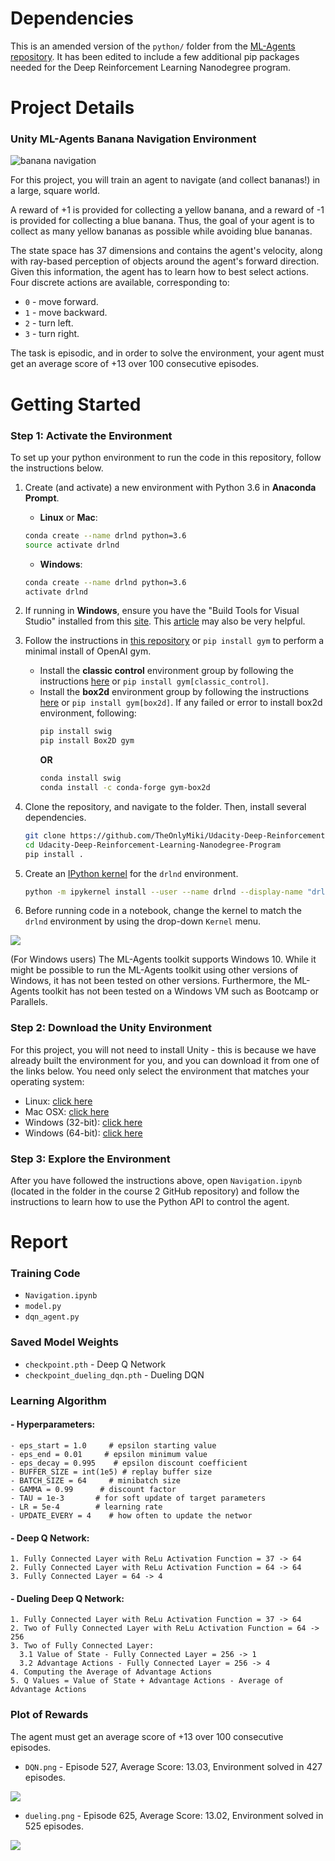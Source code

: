 # Dependencies

This is an amended version of the `python/` folder from the [ML-Agents repository](https://github.com/Unity-Technologies/ml-agents).  It has been edited to include a few additional pip packages needed for the Deep Reinforcement Learning Nanodegree program.


# Project Details

### Unity ML-Agents Banana Navigation Environment

![banana navigation](images/banana.gif)

For this project, you will train an agent to navigate (and collect bananas!) in a large, square world.

A reward of +1 is provided for collecting a yellow banana, and a reward of -1 is provided for collecting a blue banana. Thus, the goal of your agent is to collect as many yellow bananas as possible while avoiding blue bananas.

The state space has 37 dimensions and contains the agent's velocity, along with ray-based perception of objects around the agent's forward direction. Given this information, the agent has to learn how to best select actions. Four discrete actions are available, corresponding to:

- `0` - move forward.
- `1` - move backward.
- `2` - turn left.
- `3` - turn right.

The task is episodic, and in order to solve the environment, your agent must get an average score of +13 over 100 consecutive episodes.


# Getting Started

### Step 1: Activate the Environment

To set up your python environment to run the code in this repository, follow the instructions below.

1. Create (and activate) a new environment with Python 3.6 in **Anaconda Prompt**.

	- __Linux__ or __Mac__: 
	```bash
	conda create --name drlnd python=3.6
	source activate drlnd
	```
	- __Windows__: 
	```bash
	conda create --name drlnd python=3.6 
	activate drlnd
	```
	
2. If running in **Windows**, ensure you have the "Build Tools for Visual Studio" installed from this [site](https://visualstudio.microsoft.com/downloads/).  This [article](https://towardsdatascience.com/how-to-install-openai-gym-in-a-windows-environment-338969e24d30) may also be very helpful.

3. Follow the instructions in [this repository](https://github.com/openai/gym) or `pip install gym` to perform a minimal install of OpenAI gym.
   - Install the **classic control** environment group by following the instructions [here](https://github.com/openai/gym#classic-control) or `pip install gym[classic_control]`.
   - Install the **box2d** environment group by following the instructions [here](https://github.com/openai/gym#box2d) or `pip install gym[box2d]`.
     If any failed or error to install box2d environment,  following:
     ```bash
     pip install swig
     pip install Box2D gym
     ```
     **OR**
     ```bash
     conda install swig
     conda install -c conda-forge gym-box2d
     ```
	
4. Clone the repository, and navigate to the folder.  Then, install several dependencies.  
    ```bash
    git clone https://github.com/TheOnlyMiki/Udacity-Deep-Reinforcement-Learning-Nanodegree-Program.git
    cd Udacity-Deep-Reinforcement-Learning-Nanodegree-Program
    pip install .
    ```

5. Create an [IPython kernel](http://ipython.readthedocs.io/en/stable/install/kernel_install.html) for the `drlnd` environment.    
    ```bash
    python -m ipykernel install --user --name drlnd --display-name "drlnd"
    ```

6. Before running code in a notebook, change the kernel to match the `drlnd` environment by using the drop-down `Kernel` menu. 

<img src="images/kernel.png"/>

(For Windows users) The ML-Agents toolkit supports Windows 10. While it might be possible to run the ML-Agents toolkit using other versions of Windows, it has not been tested on other versions. Furthermore, the ML-Agents toolkit has not been tested on a Windows VM such as Bootcamp or Parallels.


### Step 2: Download the Unity Environment

For this project, you will not need to install Unity - this is because we have already built the environment for you, and you can download it from one of the links below. You need only select the environment that matches your operating system:

<ul role="list" class="css-19qh3zo"><li class="css-cvpopp">Linux: <a target="_blank" rel="noopener noreferrer" class="chakra-link css-190botj" href="https://s3-us-west-1.amazonaws.com/udacity-drlnd/P1/Banana/Banana_Linux.zip">click here</a></li><li class="css-cvpopp">Mac OSX: <a target="_blank" rel="noopener noreferrer" class="chakra-link css-190botj" href="https://s3-us-west-1.amazonaws.com/udacity-drlnd/P1/Banana/Banana.app.zip">click here</a></li><li class="css-cvpopp">Windows (32-bit): <a target="_blank" rel="noopener noreferrer" class="chakra-link css-190botj" href="https://s3-us-west-1.amazonaws.com/udacity-drlnd/P1/Banana/Banana_Windows_x86.zip">click here</a></li><li class="css-cvpopp">Windows (64-bit): <a target="_blank" rel="noopener noreferrer" class="chakra-link css-190botj" href="https://s3-us-west-1.amazonaws.com/udacity-drlnd/P1/Banana/Banana_Windows_x86_64.zip">click here</a></li></ul>

### Step 3: Explore the Environment

After you have followed the instructions above, open `Navigation.ipynb` (located in the folder in the course 2 GitHub repository) and follow the instructions to learn how to use the Python API to control the agent.


# Report

### Training Code

- `Navigation.ipynb`
- `model.py`
- `dqn_agent.py`

### Saved Model Weights

- `checkpoint.pth` - Deep Q Network
- `checkpoint_dueling_dqn.pth` - Dueling DQN

### Learning Algorithm

#### - Hyperparameters:
```
- eps_start = 1.0     # epsilon starting value
- eps_end = 0.01     # epsilon minimum value
- eps_decay = 0.995    # epsilon discount coefficient
- BUFFER_SIZE = int(1e5) # replay buffer size
- BATCH_SIZE = 64     # minibatch size
- GAMMA = 0.99      # discount factor
- TAU = 1e-3       # for soft update of target parameters
- LR = 5e-4        # learning rate
- UPDATE_EVERY = 4    # how often to update the networ
```
#### - Deep Q Network:
```
1. Fully Connected Layer with ReLu Activation Function = 37 -> 64
2. Fully Connected Layer with ReLu Activation Function = 64 -> 64
3. Fully Connected Layer = 64 -> 4
```
#### - Dueling Deep Q Network:
```
1. Fully Connected Layer with ReLu Activation Function = 37 -> 64
2. Two of Fully Connected Layer with ReLu Activation Function = 64 -> 256
3. Two of Fully Connected Layer:
  3.1 Value of State - Fully Connected Layer = 256 -> 1
  3.2 Advantage Actions - Fully Connected Layer = 256 -> 4
4. Computing the Average of Advantage Actions
5. Q Values = Value of State + Advantage Actions - Average of Advantage Actions
```
### Plot of Rewards

The agent must get an average score of +13 over 100 consecutive episodes.

- `DQN.png` - Episode 527, Average Score: 13.03, Environment solved in 427 episodes.

<img src="DQN.png"/>

- `dueling.png` - Episode 625, Average Score: 13.02, Environment solved in 525 episodes.

<img src="dueling.png"/>

